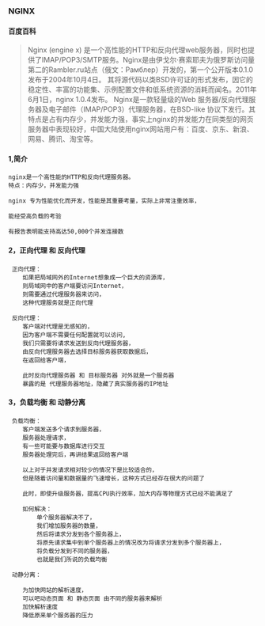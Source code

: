 ### NGINX

#### 百度百科
> Nginx (engine x) 是一个高性能的HTTP和反向代理web服务器，同时也提供了IMAP/POP3/SMTP服务。Nginx是由伊戈尔·赛索耶夫为俄罗斯访问量第二的Rambler.ru站点（俄文：Рамблер）开发的，第一个公开版本0.1.0发布于2004年10月4日。
其将源代码以类BSD许可证的形式发布，因它的稳定性、丰富的功能集、示例配置文件和低系统资源的消耗而闻名。2011年6月1日，nginx 1.0.4发布。
Nginx是一款轻量级的Web 服务器/反向代理服务器及电子邮件（IMAP/POP3）代理服务器，在BSD-like 协议下发行。其特点是占有内存少，并发能力强，事实上nginx的并发能力在同类型的网页服务器中表现较好，中国大陆使用nginx网站用户有：百度、京东、新浪、网易、腾讯、淘宝等。

#### 1,简介


```
nginx是一个高性能的HTTP和反向代理服务器。
特点：内存少，并发能力强

nginx 专为性能优化而开发，性能是其重要考量，实际上非常注重效率，

能经受高负载的考验

有报告表明能支持高达50,000个并发连接数
```

#### 2，正向代理 和 反向代理

```
 正向代理：
    如果把局域网外的Internet想象成一个巨大的资源库，
    则局域网中的客户端要访问Internet，
    则需要通过代理服务器来访问，
    这种代理服务就是正向代理
```
```
 反向代理：
    客户端对代理是无感知的，
    因为客户端不需要任何配置就可以访问,
    我们只需要将请求发送到反向代理服务器，
    由反向代理服务器去选择目标服务器获取数据后，
    在返回给客户端，

    此时反向代理服务器 和 目标服务器 对外就是一个服务器
    暴露的是 代理服务器地址，隐藏了真实服务器的IP地址
```


#### 3，负载均衡 和 动静分离

```
 负载均衡：
    客户端发送多个请求到服务器，
    服务器处理请求，
    有一些可能要与数据库进行交互
    服务器处理完后，再讲结果返回给客户端

    以上对于并发请求相对较少的情况下是比较适合的，
    但是随着访问量和数据量的飞速增长，这种方式已经存在很大的问题了

    此时，即使升级服务器，提高CPU执行效率，加大内存等物理方式已经不能满足了

    如何解决：
        单个服务器解决不了，
        我们增加服务器的数量，
        然后将请求分发到各个服务器上，
        将原先请求集中到单个服务器上的情况改为将请求分发到多个服务器上，
        将负载分发到不同的服务器，
        也就是我们所说的负载均衡

```

```
 动静分离：

    为加快网站的解析速度，
    可以吧动态页面 和 静态页面 由不同的服务器来解析
    加快解析速度
    降低原来单个服务器的压力

```



